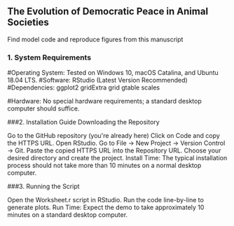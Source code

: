 ## The Evolution of Democratic Peace in Animal Societies

Find model code and reproduce figures from this manuscript 

### 1. System Requirements
#Operating System: Tested on Windows 10, macOS Catalina, and Ubuntu 18.04 LTS.
#Software: RStudio (Latest Version Recommended)
#Dependencies:
ggplot2
gridExtra
grid
gtable
scales

#Hardware: No special hardware requirements; a standard desktop computer should suffice.

###2. Installation Guide
Downloading the Repository

Go to the GitHub repository (you're already here)
Click on Code and copy the HTTPS URL.
Open RStudio.
Go to File -> New Project -> Version Control -> Git.
Paste the copied HTTPS URL into the Repository URL.
Choose your desired directory and create the project.
Install Time: The typical installation process should not take more than 10 minutes on a normal desktop computer.

###3. Running the Script

Open the Worksheet.r script in RStudio.
Run the code line-by-line to generate plots.
Run Time: Expect the demo to take approximately 10 minutes on a standard desktop computer.
